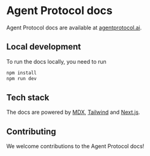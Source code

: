 # Agent Protocol docs

Agent Protocol docs are available at [agentprotocol.ai](https://agentprotocol.ai).

## Local development

To run the docs locally, you need to run

```sh
npm install
npm run dev
```

## Tech stack

The docs are powered by [MDX](https://mdxjs.com/), [Tailwind](https://tailwindcss.com/) and [Next.js](https://nextjs.org/).

## Contributing

We welcome contributions to the Agent Protocol docs!
